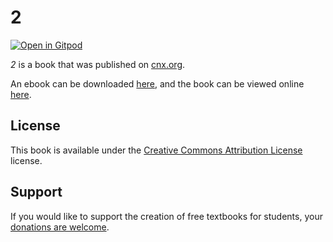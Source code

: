 # 2

[![Open in Gitpod](https://gitpod.io/button/open-in-gitpod.svg)](https://gitpod.io/from-referrer/)

_2_ is a book that was published on [cnx.org](https://cnx.org/).

An ebook can be downloaded [here](https://github.com/cnx-user-books/cnxbook-2/releases/latest), and the book can be viewed online [here](https://github.com/cnx-user-books/cnxbook-2/releases/latest).

## License
This book is available under the [Creative Commons Attribution License](./LICENSE) license.

## Support
If you would like to support the creation of free textbooks for students, your [donations are welcome](https://riceconnect.rice.edu/donation/support-openstax-banner).
